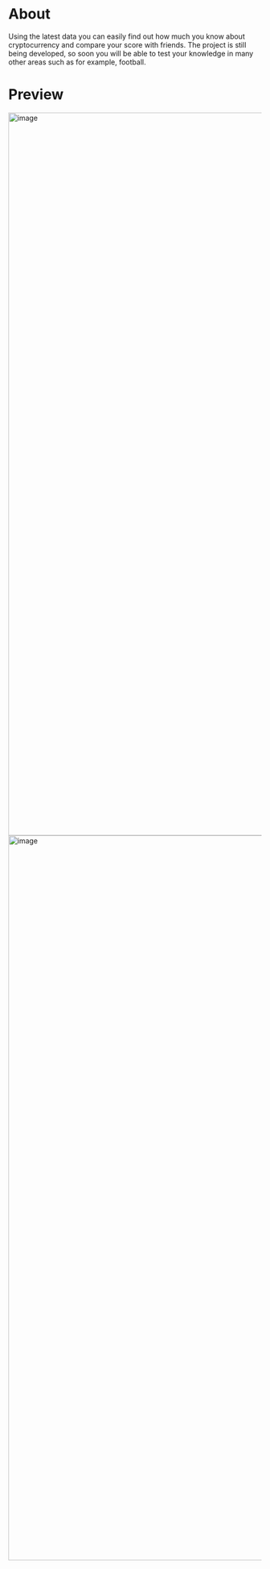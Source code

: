 # About
Using the latest data you can easily find out how much you know about cryptocurrency and compare your score with friends. 
 The project is still being developed, so soon you will be able to test your knowledge in many other areas such as for example, football.

 # Preview
 <img width="1436" alt="image" src="https://user-images.githubusercontent.com/90800796/172938596-5b3b2150-7bc3-4873-91e4-11b81ab3dc9a.png">
 <img width="1440" alt="image" src="https://user-images.githubusercontent.com/90800796/172938678-88d89a90-7d5b-43fd-8d02-cc78e1ab6118.png">

